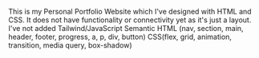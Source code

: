 This is my Personal Portfolio Website which I've designed with HTML and CSS. It does not have functionality or connectivity yet as it's just a layout.
I've not added Tailwind/JavaScript
Semantic HTML (nav, section, main, header, footer, progress, a, p, div, button)
CSS(flex, grid, animation, transition, media query, box-shadow)